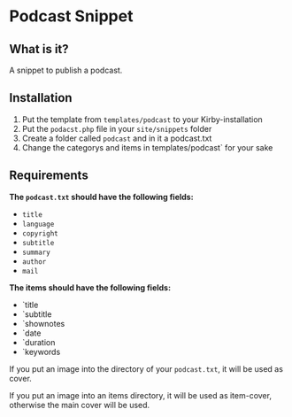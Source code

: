 Podcast Snippet
===============

## What is it?

A snippet to publish a podcast.

## Installation 

1. Put the template from `templates/podcast` to your Kirby-installation
2. Put the `podacst.php` file in your `site/snippets` folder
3. Create a folder called `podcast` and in it a podcast.txt
4. Change the categorys and items in templates/podcast` for your sake

## Requirements

**The `podcast.txt` should have the following fields:**
- `title`
- `language`
- `copyright`
- `subtitle`
- `summary`
- `author`
- `mail`

**The items should have the following fields:**
- `title
- `subtitle
- `shownotes
- `date
- `duration
- `keywords

If you put an image into the directory of your `podcast.txt`, it will be used as cover.

If you put an image into an items directory, it will be used as item-cover, otherwise the main cover will be used.
